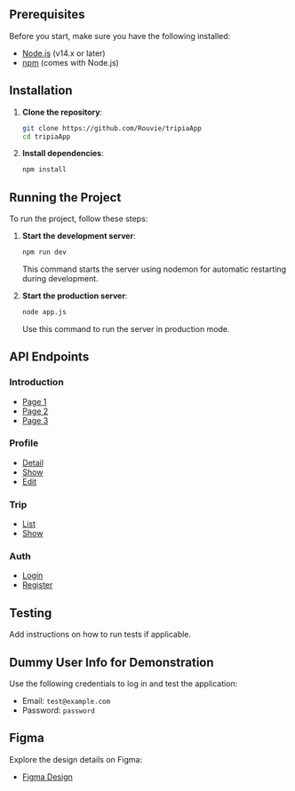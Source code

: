 ## Prerequisites
Before you start, make sure you have the following installed:

- [Node.js](https://nodejs.org/) (v14.x or later)
- [npm](https://www.npmjs.com/) (comes with Node.js)

## Installation

1. **Clone the repository**:
    ```bash
    git clone https://github.com/Rouvie/tripiaApp
    cd tripiaApp
    ```

2. **Install dependencies**:
    ```bash
    npm install
    ```

## Running the Project

To run the project, follow these steps:

1. **Start the development server**:
    ```bash
    npm run dev
    ```
    This command starts the server using nodemon for automatic restarting during development.

2. **Start the production server**:
    ```bash
    node app.js
    ```
    Use this command to run the server in production mode.

## API Endpoints

### Introduction

- [Page 1](http://127.0.0.1:3000/introduction/page-1)
- [Page 2](http://127.0.0.1:3000/introduction/page-2)
- [Page 3](http://127.0.0.1:3000/introduction/page-3)

### Profile

- [Detail](http://127.0.0.1:3000/profile/detail)
- [Show](http://127.0.0.1:3000/profile/show/(:id))
- [Edit](http://127.0.0.1:3000/profile/edit/(:id))

### Trip

- [List](http://127.0.0.1:3000/trip/list)
- [Show](http://127.0.0.1:3000/trip/show/(:id))

### Auth

- [Login](http://127.0.0.1:3000/auth/login)
- [Register](http://127.0.0.1:3000/auth/register)

## Testing

Add instructions on how to run tests if applicable.

## Dummy User Info for Demonstration

Use the following credentials to log in and test the application:

- Email: `test@example.com`
- Password: `password`

## Figma

Explore the design details on Figma:

- [Figma Design](https://www.figma.com/design/Z3nEk4JK3vR3m5TFr066d5/TRIPIA-FINAL)
